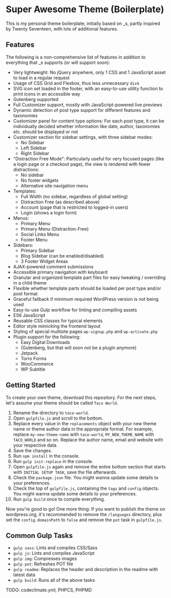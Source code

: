# Super Awesome Theme (Boilerplate)

This is my personal theme boilerplate, initially based on \_s, partly inspired by Twenty Seventeen, with lots of additional features.

## Features

The following is a non-comprehensive list of features in addition to everything that \_s supports (or will support soon):

* Very lightweight: No jQuery anywhere, only 1 CSS and 1 JavaScript asset to load in a regular request
* Usage of CSS Grid and Flexbox, thus less unnecessary `div`s
* SVG icon set loaded in the footer, with an easy-to-use utility function to print icons in an accessible way
* Gutenberg supported
* Full Customizer support, mostly with JavaScript-powered live previews
* Dynamic detection of post type support for different features and taxonomies
* Customizer panel for content type options: For each post type, it can be individually decided whether information like date, author, taxonomies etc. should be displayed or not
* Customizer section for sidebar settings, with three sidebar modes:
    * No Sidebar
    * Left Sidebar
    * Right Sidebar
* "Distraction Free Mode": Particularly useful for very focused pages (like a login page or a checkout page), the view is rendered with fewer distractions:
    * No sidebar
    * No footer widgets
    * Alternative site navigation menu
* Templates:
    * Full Width (no sidebar, regardless of global setting)
    * Distraction Free (as described above)
    * Account (page that is restricted to logged-in users)
    * Login (shows a login form)
* Menus:
    * Primary Menu
    * Primary Menu (Distraction-Free)
    * Social Links Menu
    * Footer Menu
* Sidebars:
    * Primary Sidebar
    * Blog Sidebar (can be enabled/disabled)
    * 3 Footer Widget Areas
* AJAX-powered comment submissions
* Accessible primary navigation with keyboard
* Granular and organized template part files for easy tweaking / overriding in a child theme
* Flexible whether template parts should be loaded per post type and/or post format
* Graceful fallback if minimum required WordPress version is not being used
* Easy-to-use Gulp workflow for linting and compiling assets
* ES6 JavaScript
* Reusable CSS classes for typical elements
* Editor style mimicking the frontend layout
* Styling of special multisite pages `wp-signup.php` and `wp-activate.php`
* Plugin support for the following:
    * Easy Digital Downloads
    * (Gutenberg, but that will soon not be a plugin anymore)
    * Jetpack
    * Torro Forms
    * WooCommerce
    * WP Subtitle

## Getting Started

To create your own theme, download this repository. For the next steps, let's assume your theme should be called `Taco World`.

1. Rename the directory to `taco-world`.
2. Open `gulpfile.js` and scroll to the bottom.
3. Replace every value in the `replacements` object with your new theme name or theme author data in the appropriate format. For example, replace `my-new-theme-name` with `taco-world`, `MY_NEW_THEME_NAME` with `TACO_WORLD` and so on. Replace the author name, email and website with your respective data.
4. Save the changes.
5. Run `npm install` in the console.
6. Run `gulp init-replace` in the console.
7. Open `gulpfile.js` again and remove the entire bottom section that starts with `INITIAL SETUP TASK`, save the file afterwards.
8. Check the `package.json` file. You might wanna update some details to your preferences.
9. Check the top of `gulpfile.js`, containing the `tags` and `config` objects. You might wanna update some details to your preferences.
10. Run `gulp build` once to compile everything.

Now you're good to go! One more thing: If you want to publish the theme on wordpress.org, it's recommended to remove the `/languages` directory, plus set the `config.domainPath` to `false` and remove the `pot` task in `gulpfile.js`.

## Common Gulp Tasks

* `gulp sass`: Lints and compiles CSS/Sass
* `gulp js`: Lints and compiles JavaScript
* `gulp img`: Compresses images
* `gulp pot`: Refreshes POT file
* `gulp readme`: Replaces the header and description in the readme with latest data
* `gulp build`: Runs all of the above tasks

TODO: codeclimate.yml, PHPCS, PHPMD
